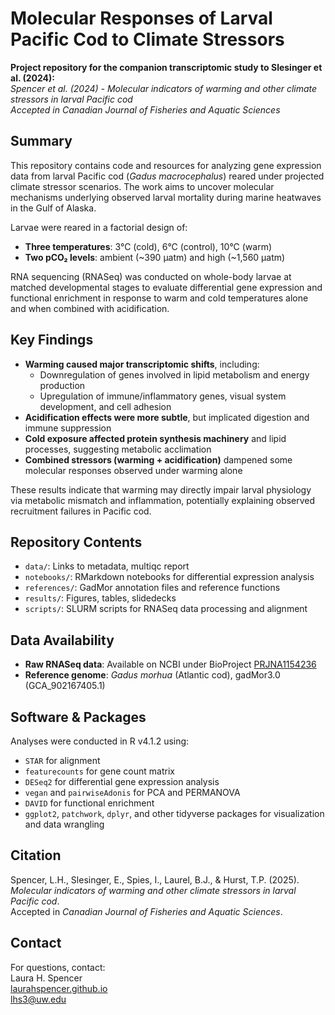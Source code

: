 # Molecular Responses of Larval Pacific Cod to Climate Stressors

**Project repository for the companion transcriptomic study to Slesinger et al. (2024):**  
*Spencer et al. (2024) - Molecular indicators of warming and other climate stressors in larval Pacific cod*  
_Accepted in Canadian Journal of Fisheries and Aquatic Sciences_

## Summary

This repository contains code and resources for analyzing gene expression data from larval Pacific cod (*Gadus macrocephalus*) reared under projected climate stressor scenarios. The work aims to uncover molecular mechanisms underlying observed larval mortality during marine heatwaves in the Gulf of Alaska.

Larvae were reared in a factorial design of:
- **Three temperatures**: 3°C (cold), 6°C (control), 10°C (warm)
- **Two pCO₂ levels**: ambient (~390 μatm) and high (~1,560 μatm)

RNA sequencing (RNASeq) was conducted on whole-body larvae at matched developmental stages to evaluate differential gene expression and functional enrichment in response to warm and cold temperatures alone and when combined with acidification. 

## Key Findings

- **Warming caused major transcriptomic shifts**, including:
  - Downregulation of genes involved in lipid metabolism and energy production
  - Upregulation of immune/inflammatory genes, visual system development, and cell adhesion
- **Acidification effects were more subtle**, but implicated digestion and immune suppression
- **Cold exposure affected protein synthesis machinery** and lipid processes, suggesting metabolic acclimation
- **Combined stressors (warming + acidification)** dampened some molecular responses observed under warming alone

These results indicate that warming may directly impair larval physiology via metabolic mismatch and inflammation, potentially explaining observed recruitment failures in Pacific cod.

## Repository Contents

- `data/`: Links to metadata, multiqc report
- `notebooks/`: RMarkdown notebooks for differential expression analysis 
- `references/`: GadMor annotation files and reference functions 
- `results/`: Figures, tables, slidedecks
- `scripts/`: SLURM scripts for RNASeq data processing and alignment

## Data Availability

- **Raw RNASeq data**: Available on NCBI under BioProject [PRJNA1154236](https://www.ncbi.nlm.nih.gov/bioproject/PRJNA1154236)
- **Reference genome**: *Gadus morhua* (Atlantic cod), gadMor3.0 (GCA_902167405.1)

## Software & Packages

Analyses were conducted in R v4.1.2 using:

- `STAR` for alignment 
- `featurecounts` for gene count matrix  
- `DESeq2` for differential gene expression analysis
- `vegan` and `pairwiseAdonis` for PCA and PERMANOVA
- `DAVID` for functional enrichment
- `ggplot2`, `patchwork`, `dplyr`, and other tidyverse packages for visualization and data wrangling

## Citation

Spencer, L.H., Slesinger, E., Spies, I., Laurel, B.J., & Hurst, T.P. (2025).  
*Molecular indicators of warming and other climate stressors in larval Pacific cod*.  
Accepted in *Canadian Journal of Fisheries and Aquatic Sciences*.

## Contact

For questions, contact:  
Laura H. Spencer  
[laurahspencer.github.io](https://laurahspencer.github.io/)  
lhs3@uw.edu
